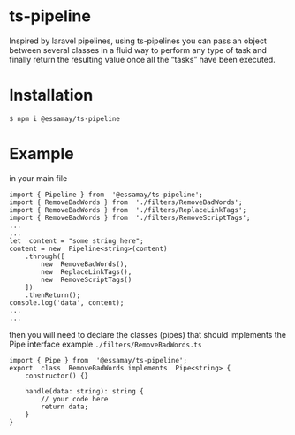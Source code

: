 # ts-pipeline

Inspired by laravel pipelines, using ts-pipelines you can pass an object between several classes in a fluid way to perform any type of task and finally return the resulting value once all the “tasks” have been executed.


# Installation

`$ npm i @essamay/ts-pipeline`


# Example
in your main file

```
import { Pipeline } from  '@essamay/ts-pipeline';
import { RemoveBadWords } from  './filters/RemoveBadWords';
import { RemoveBadWords } from  './filters/ReplaceLinkTags';
import { RemoveBadWords } from  './filters/RemoveScriptTags';
...
...
let  content = "some string here";
content = new  Pipeline<string>(content)
	.through([
		new  RemoveBadWords(),
		new  ReplaceLinkTags(),
		new  RemoveScriptTags()
	])
	.thenReturn();
console.log('data', content);
...
...
```
then you will need to declare the classes (pipes) that should implements the Pipe interface
example `./filters/RemoveBadWords.ts`

```
import { Pipe } from  '@essamay/ts-pipeline';
export  class  RemoveBadWords implements  Pipe<string> {
	constructor() {}

	handle(data: string): string {
		// your code here
		return data;
	}
}
```